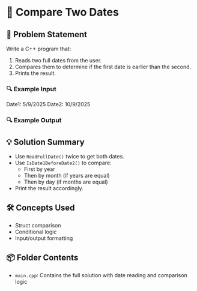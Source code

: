 # 📅 Compare Two Dates

## 🧩 Problem Statement
Write a C++ program that:
1. Reads two full dates from the user.
2. Compares them to determine if the first date is earlier than the second.
3. Prints the result.

### 🔍 Example Input
Date1: 5/9/2025 
Date2: 10/9/2025

### 🔍 Example Output

## 💡 Solution Summary
- Use `ReadFullDate()` twice to get both dates.
- Use `IsDate1BeforeDate2()` to compare:
  - First by year
  - Then by month (if years are equal)
  - Then by day (if months are equal)
- Print the result accordingly.


## 🛠️ Concepts Used
- Struct comparison
- Conditional logic
- Input/output formatting

## 📦 Folder Contents
- `main.cpp`: Contains the full solution with date reading and comparison logic
